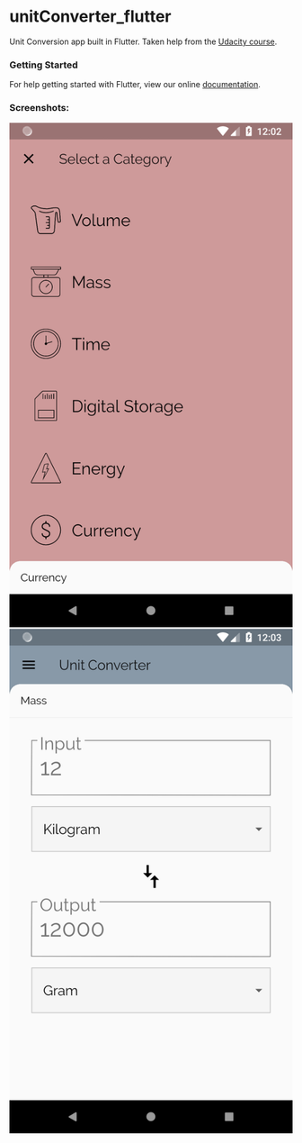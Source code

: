 # unitConverter_flutter

Unit Conversion app built in Flutter. Taken help from the [Udacity course](https://in.udacity.com/course/build-native-mobile-apps-with-flutter--ud905).

### Getting Started

For help getting started with Flutter, view our online
[documentation](https://flutter.io/).

### Screenshots:

![alt text](Screenshot_1531828938.png 'HomeScreen')
![alt text](Screenshot_1531829020.png 'ConversionScreen')
